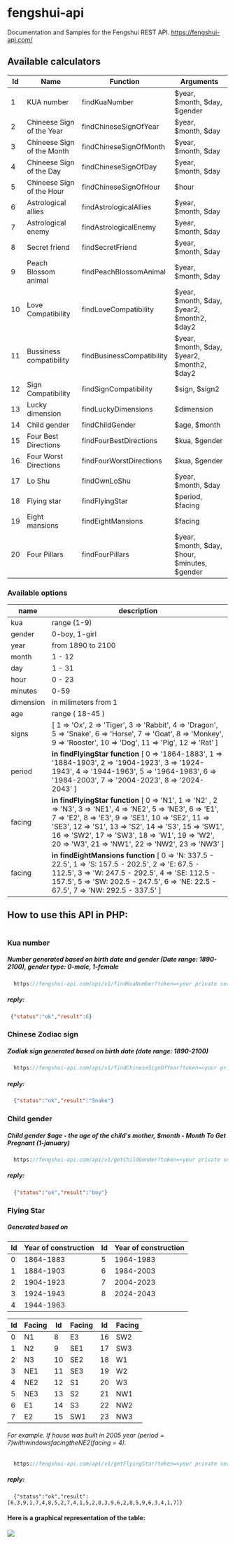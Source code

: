 # fengshui-api
Documentation and Samples for the Fengshui REST API. https://fengshui-api.com/

## Available calculators
| Id | Name | Function | Arguments
|----|------|----------------------|---------------
 1 | KUA number | findKuaNumber | $year, $month, $day, $gender
 2 | Chineese Sign of the Year | findChineseSignOfYear | $year, $month, $day
 3 | Chineese Sign of the Month | findChineseSignOfMonth | $year, $month, $day 
 4 | Chineese Sign of the Day | findChineseSignOfDay | $year, $month, $day
 5 | Chineese Sign of the Hour | findChineseSignOfHour | $hour
 6 | Astrological allies | findAstrologicalAllies | $year, $month, $day
 7 | Astrological enemy | findAstrologicalEnemy | $year, $month, $day
 8 | Secret friend | findSecretFriend | $year, $month, $day
 9 | Peach Blossom animal | findPeachBlossomAnimal | $year, $month, $day
10 | Love Compatibility | findLoveCompatibility | $year, $month, $day, $year2, $month2, $day2
11 | Bussiness compatibility | findBusinessCompatibility | $year, $month, $day, $year2, $month2, $day2
12 | Sign Compatibility | findSignCompatibility | $sign, $sign2
13 | Lucky dimension | findLuckyDimensions | $dimension
14 | Child gender | findChildGender | $age, $month
15 | Four Best Directions | findFourBestDirections | $kua, $gender
16 | Four Worst Directions | findFourWorstDirections | $kua, $gender
17 | Lo Shu | findOwnLoShu | $year, $month, $day
18 | Flying star | findFlyingStar | $period, $facing
19 | Eight mansions | findEightMansions | $facing
20 | Four Pillars | findFourPillars | $year, $month, $day, $hour, $minutes, $gender

### Available options 
| name | description
|------|------------
kua | range (1-9)
gender | 0-boy, 1-girl
year | from 1890 to 2100
month | 1 - 12
day | 1 - 31
hour | 0 - 23
minutes | 0-59
dimension | in milimeters from 1
age | range ( 18-45 )
signs | [ 1 => 'Ox', 2 => 'Tiger', 3 => 'Rabbit', 4 => 'Dragon', 5 => 'Snake', 6 => 'Horse', 7 => 'Goat', 8 => 'Monkey', 9 => 'Rooster', 10 => 'Dog', 11 => 'Pig', 12 => 'Rat' ]
period | **in findFlyingStar function** [ 0 => '1864-1883', 1 => '1884-1903', 2 => '1904-1923', 3 => '1924-1943', 4 => '1944-1963', 5 => '1964-1983', 6 => '1984-2003', 7 => '2004-2023', 8 => '2024-2043' ]
facing | **in findFlyingStar function** [ 0 => 'N1', 1 => 'N2' , 2 => 'N3', 3 => 'NE1', 4 => 'NE2', 5 => 'NE3', 6 => 'E1', 7 => 'E2', 8 => 'E3', 9 => 'SE1', 10 => 'SE2', 11 => 'SE3', 12 => 'S1', 13 => 'S2', 14 => 'S3', 15 => 'SW1', 16 => 'SW2', 17 => 'SW3', 18 => 'W1', 19 => 'W2', 20 => 'W3', 21 => 'NW1', 22 => 'NW2', 23 => 'NW3' ]
facing | **in findEightMansions function** [ 0 => 'N: 337.5 - 22.5', 1 => 'S: 157.5 - 202.5', 2 => 'E: 67.5 - 112.5', 3 => 'W: 247.5 - 292.5', 4 => 'SE: 112.5 - 157.5', 5 => 'SW: 202.5 - 247.5', 6 => 'NE: 22.5 - 67.5', 7 => 'NW: 292.5 - 337.5' ]

## How to use this API in PHP:
```php

```

### Kua number

##### Number generated based on birth date and gender (Date range: 1890-2100), gender type: 0-male, 1-female
```php
  https://fengshui-api.com/api/v1/findKuaNumber?token=<your private server key>&year=2013&month=8&day=2&gender=0
``` 
##### reply:
```json
 {"status":"ok","result":6}
```

### Chinese Zodiac sign

##### Zodiak sign generated based on birth date (date range: 1890-2100)
```php
  https://fengshui-api.com/api/v1/findChineseSignOfYear?token=<your private server key>&year=2013&month=8&day=2&gender=1
```

##### reply:
```json
  {"status":"ok","result":"Snake"}
```

### Child gender

##### Child gender $age - the age of the child's mother, $month - Month To Get Pregnant (1-january)
```php
  https://fengshui-api.com/api/v1/getChildGender?token=<your private server key>&age=30&month=1
```

##### reply:
```json
  {"status":"ok","result":"boy"}
```

### Flying Star

##### Generated based on

Id | Year of construction | Id | Year of construction
------|------------|-----|-------
0 | 1864-1883 | 5 | 1964-1983
1 | 1884-1903 | 6 | 1984-2003
2 | 1904-1923 | 7 | 2004-2023
3 | 1924-1943 | 8 | 2024-2043
4 | 1944-1963

Id | Facing | Id | Facing | Id | Facing
---|--------|----|--------|----|-------
0 | N1 | 8 | E3 |  16  | SW2
1 | N2 | 9 | SE1 |  17  | SW3
2 | N3 | 10  | SE2 |  18  | W1
3 | NE1 | 11  | SE3 | 19  | W2
4 | NE2 | 12  | S1 |  20  | W3
5 | NE3 | 13  | S2 | 21  | NW1
6 | E1 | 14  | S3 | 22  | NW2
7 | E2 | 15  | SW1 | 23  | NW3

###### For example. If house was built in 2005 year ($period = 7) with windows facing the NE2 ($facing = 4).

```php
  https://fengshui-api.com/api/v1/getFlyingStar?token=<your private server key>&period=7&facing=4
```

##### reply:
```
  {"status":"ok","result":[6,3,9,1,7,4,8,5,2,7,4,1,5,2,8,3,9,6,2,8,5,9,6,3,4,1,7]}
```

#### Here is a graphical representation of the table:

<img src="https://fengshui-api.com/images/github/example_flying_star.png" />
